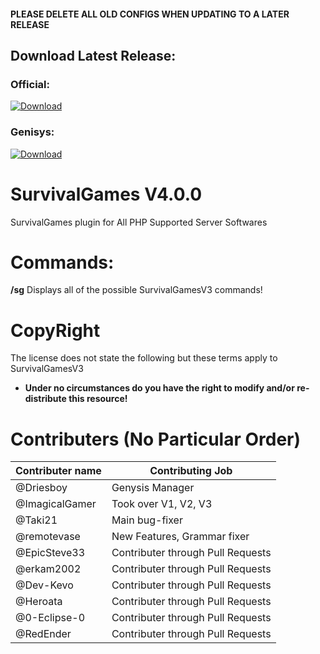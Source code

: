 #### **PLEASE DELETE ALL OLD CONFIGS WHEN UPDATING TO A LATER RELEASE**

## Download Latest Release:

### Official:

<a href = "https://github.com/Inactive-to-Reactive/SurvivalGamesV4/releases/download/V4.0.0/SGV4.0.0.phar">![Download](https://www.wowthemes.net/wp-content/uploads/2014/01/freethemesdownload.png)</a>

### Genisys:

<a href = "https://github.com/Inactive-to-Reactive/SurvivalGamesV4/releases/download/V4.0.0/SGV4.0.0.Genisys.phar">![Download](https://www.wowthemes.net/wp-content/uploads/2014/01/freethemesdownload.png)</a>

# SurvivalGames  V4.0.0
SurvivalGames plugin for All PHP Supported Server Softwares

# Commands:

**/sg** Displays all of the possible SurvivalGamesV3 commands!

# CopyRight
The license does not state the following but these terms apply to SurvivalGamesV3

- **Under no circumstances do you have the right to modify and/or re-distribute this resource!**

# Contributers **(No Particular Order)**
Contributer name | Contributing Job
---------------- | ------------------
@Driesboy | Genysis Manager
@ImagicalGamer | Took over V1, V2, V3
@Taki21 | Main bug-fixer
@remotevase | New Features, Grammar fixer
@EpicSteve33 | Contributer through Pull Requests
@erkam2002 | Contributer through Pull Requests
@Dev-Kevo | Contributer through Pull Requests
@Heroata | Contributer through Pull Requests
@0-Eclipse-0 | Contributer through Pull Requests
@RedEnder | Contributer through Pull Requests
